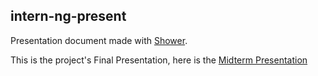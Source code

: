intern-ng-present
-----------------

Presentation document made with [Shower](http://shwr.me/).


This is the project's Final Presentation, here is the [Midterm Presentation](http://slides.com/shinohane/intern-ng-midterm)

